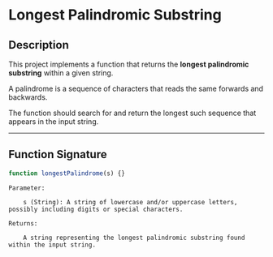 # Longest Palindromic Substring

## Description

This project implements a function that returns the **longest palindromic substring** within a given string.

A palindrome is a sequence of characters that reads the same forwards and backwards.

The function should search for and return the longest such sequence that appears in the input string.

---

## Function Signature

```javascript
function longestPalindrome(s) {}
```

    Parameter:

        s (String): A string of lowercase and/or uppercase letters, possibly including digits or special characters.

    Returns:

        A string representing the longest palindromic substring found within the input string.
